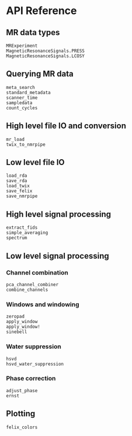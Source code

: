 # API Reference

## MR data types

```@docs
MRExperiment
MagneticResonanceSignals.PRESS
MagneticResonanceSignals.LCOSY
```

## Querying MR data

```@docs
meta_search
standard_metadata
scanner_time
sampledata
count_cycles
```

## High level file IO and conversion

```@docs
mr_load
twix_to_nmrpipe
```

## Low level file IO

```@docs
load_rda
save_rda
load_twix
save_felix
save_nmrpipe
```

## High level signal processing

```@docs
extract_fids
simple_averaging
spectrum
```

## Low level signal processing

### Channel combination

```@docs
pca_channel_combiner
combine_channels
```

### Windows and windowing

```@docs
zeropad
apply_window
apply_window!
sinebell
```

### Water suppression

```@docs
hsvd
hsvd_water_suppression
```

### Phase correction

```@docs
adjust_phase
ernst
```

## Plotting

```@docs
felix_colors
```

